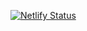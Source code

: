 [![Netlify Status](https://api.netlify.com/api/v1/badges/d9bda255-66c1-4ed1-aa74-9476563ca0ea/deploy-status)](https://app.netlify.com/sites/optimistic-spence-9b52f5/deploys)
